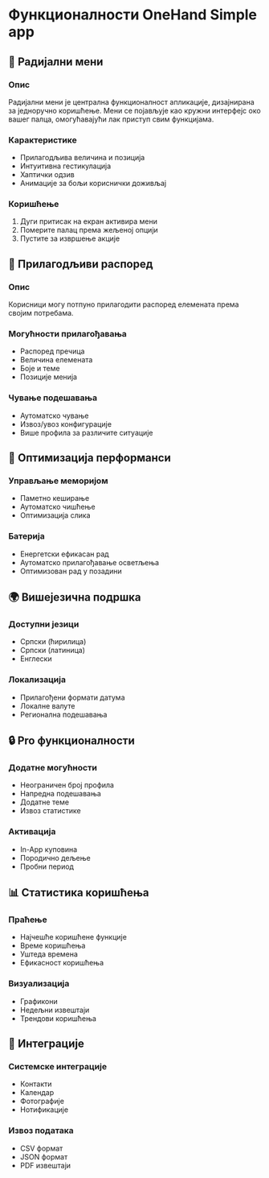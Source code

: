 # Функционалности OneHand Simple app

## 🎯 Радијални мени

### Опис
Радијални мени је централна функционалност апликације, дизајнирана за једноручно коришћење. Мени се појављује као кружни интерфејс око вашег палца, омогућавајући лак приступ свим функцијама.

### Карактеристике
- Прилагодљива величина и позиција
- Интуитивна гестикулација
- Хаптички одзив
- Анимације за бољи кориснички доживљај

### Коришћење
1. Дуги притисак на екран активира мени
2. Померите палац према жељеној опцији
3. Пустите за извршење акције

## 🎨 Прилагодљиви распоред

### Опис
Корисници могу потпуно прилагодити распоред елемената према својим потребама.

### Могућности прилагођавања
- Распоред пречица
- Величина елемената
- Боје и теме
- Позиције менија

### Чување подешавања
- Аутоматско чување
- Извоз/увоз конфигурације
- Више профила за различите ситуације

## 🚀 Оптимизација перформанси

### Управљање меморијом
- Паметно кеширање
- Аутоматско чишћење
- Оптимизација слика

### Батерија
- Енергетски ефикасан рад
- Аутоматско прилагођавање осветљења
- Оптимизован рад у позадини

## 🌍 Вишејезична подршка

### Доступни језици
- Српски (ћирилица)
- Српски (латиница)
- Енглески

### Локализација
- Прилагођени формати датума
- Локалне валуте
- Регионална подешавања

## 🔒 Pro функционалности

### Додатне могућности
- Неограничен број профила
- Напредна подешавања
- Додатне теме
- Извоз статистике

### Активација
- In-App куповина
- Породично дељење
- Пробни период

## 📊 Статистика коришћења

### Праћење
- Најчешће коришћене функције
- Време коришћења
- Уштеда времена
- Ефикасност коришћења

### Визуализација
- Графикони
- Недељни извештаји
- Трендови коришћења

## 🔄 Интеграције

### Системске интеграције
- Контакти
- Календар
- Фотографије
- Нотификације

### Извоз података
- CSV формат
- JSON формат
- PDF извештаји 